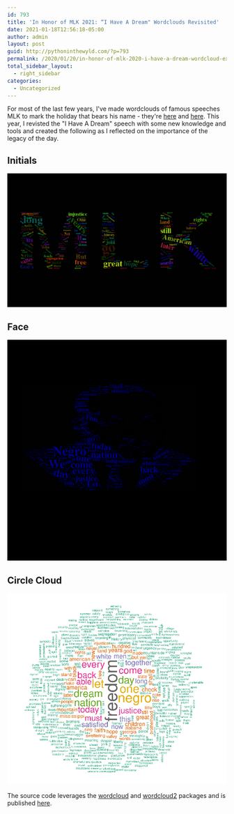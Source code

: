 ```yaml
---
id: 793
title: 'In Honor of MLK 2021: “I Have A Dream" Wordclouds Revisited'
date: 2021-01-18T12:56:18-05:00
author: admin
layout: post
guid: http://pythoninthewyld.com/?p=793
permalink: /2020/01/20/in-honor-of-mlk-2020-i-have-a-dream-wordcloud-example-in-r/
total_sidebar_layout:
  - right_sidebar
categories:
  - Uncategorized
---
```

For most of the last few years, I've made wordclouds of famous speeches MLK to mark the holiday that bears his name - they're [here](https://sweeney-th.github.io/2018/01/16/in-honor-of-mlk-i-have-a-dream-wordcloud-example-in-r/) and [here](https://sweeney-th.github.io/2020/01/20/in-honor-of-mlk-2020-i-have-a-dream-wordcloud-example-in-r/). This year, I revisted the "I Have A Dream" speech with some new knowledge and tools and created the following as I reflected on the importance of the legacy of the day.

## Initials
![wordcloud](/assets/MLK/2021/initials.png)

## Face
![wordcloud](/assets/MLK/2021/mlk-face.png)

## Circle Cloud
![wordcloud](/assets/MLK/2021/dream-circle2.png)


The source code leverages the [wordcloud](https://www.rdocumentation.org/packages/wordcloud/versions/2.6  ) and [wordcloud2](https://www.rdocumentation.org/packages/wordcloud2/versions/0.2.1) packages and is published [here](https://github.com/sweeney-th/MLK-wordclouds).

